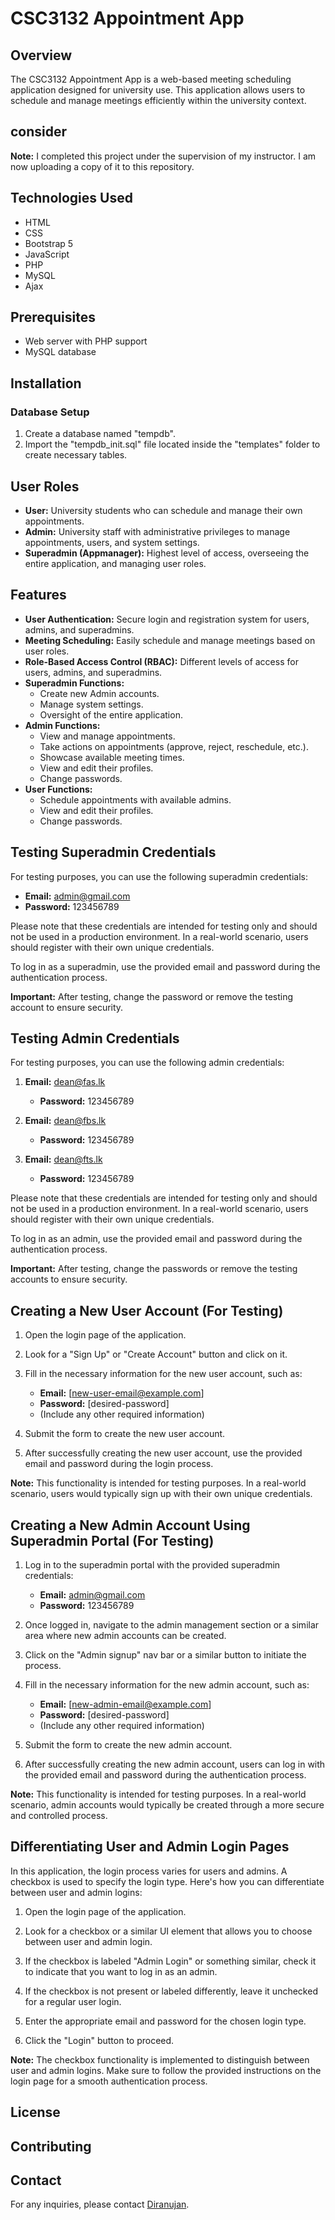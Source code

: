 # CSC3132 Appointment App

## Overview

The CSC3132 Appointment App is a web-based meeting scheduling application designed for university use. This application allows users to schedule and manage meetings efficiently within the university context.

## consider
**Note:**
I completed this project under the supervision of my instructor. I am now uploading a copy of it to this repository.

## Technologies Used

- HTML
- CSS
- Bootstrap 5
- JavaScript
- PHP
- MySQL
- Ajax

## Prerequisites

- Web server with PHP support
- MySQL database

## Installation

### Database Setup

1. Create a database named "tempdb".
2. Import the "tempdb_init.sql" file located inside the "templates" folder to create necessary tables.

## User Roles

- **User:** University students who can schedule and manage their own appointments.
- **Admin:** University staff with administrative privileges to manage appointments, users, and system settings.
- **Superadmin (Appmanager):** Highest level of access, overseeing the entire application, and managing user roles.

## Features

- **User Authentication:** Secure login and registration system for users, admins, and superadmins.
- **Meeting Scheduling:** Easily schedule and manage meetings based on user roles.
- **Role-Based Access Control (RBAC):** Different levels of access for users, admins, and superadmins.
- **Superadmin Functions:**
  - Create new Admin accounts.
  - Manage system settings.
  - Oversight of the entire application.
- **Admin Functions:**
  - View and manage appointments.
  - Take actions on appointments (approve, reject, reschedule, etc.).
  - Showcase available meeting times.
  - View and edit their profiles.
  - Change passwords.
- **User Functions:**
  - Schedule appointments with available admins.
  - View and edit their profiles.
  - Change passwords.

## Testing Superadmin Credentials

For testing purposes, you can use the following superadmin credentials:

- **Email:** admin@gmail.com
- **Password:** 123456789

Please note that these credentials are intended for testing only and should not be used in a production environment. In a real-world scenario, users should register with their own unique credentials.

To log in as a superadmin, use the provided email and password during the authentication process.

**Important:** After testing, change the password or remove the testing account to ensure security.

## Testing Admin Credentials

For testing purposes, you can use the following admin credentials:

1. **Email:** dean@fas.lk
   - **Password:** 123456789

2. **Email:** dean@fbs.lk
   - **Password:** 123456789

3. **Email:** dean@fts.lk
   - **Password:** 123456789

Please note that these credentials are intended for testing only and should not be used in a production environment. In a real-world scenario, users should register with their own unique credentials.

To log in as an admin, use the provided email and password during the authentication process.

**Important:** After testing, change the passwords or remove the testing accounts to ensure security.
## Creating a New User Account (For Testing)

1. Open the login page of the application.

2. Look for a "Sign Up" or "Create Account" button and click on it.

3. Fill in the necessary information for the new user account, such as:
   - **Email:** [new-user-email@example.com]
   - **Password:** [desired-password]
   - (Include any other required information)

4. Submit the form to create the new user account.

5. After successfully creating the new user account, use the provided email and password during the login process.

**Note:** This functionality is intended for testing purposes. In a real-world scenario, users would typically sign up with their own unique credentials.


## Creating a New Admin Account Using Superadmin Portal (For Testing)

1. Log in to the superadmin portal with the provided superadmin credentials:

   - **Email:** admin@gmail.com
   - **Password:** 123456789

2. Once logged in, navigate to the admin management section or a similar area where new admin accounts can be created.

3. Click on the "Admin signup" nav bar or a similar button to initiate the process.

4. Fill in the necessary information for the new admin account, such as:
   - **Email:** [new-admin-email@example.com]
   - **Password:** [desired-password]
   - (Include any other required information)

5. Submit the form to create the new admin account.

6. After successfully creating the new admin account, users can log in with the provided email and password during the authentication process.

**Note:** This functionality is intended for testing purposes. In a real-world scenario, admin accounts would typically be created through a more secure and controlled process.

## Differentiating User and Admin Login Pages

In this application, the login process varies for users and admins. A checkbox is used to specify the login type. Here's how you can differentiate between user and admin logins:

1. Open the login page of the application.

2. Look for a checkbox or a similar UI element that allows you to choose between user and admin login.

3. If the checkbox is labeled "Admin Login" or something similar, check it to indicate that you want to log in as an admin.

4. If the checkbox is not present or labeled differently, leave it unchecked for a regular user login.

5. Enter the appropriate email and password for the chosen login type.

6. Click the "Login" button to proceed.

**Note:** The checkbox functionality is implemented to distinguish between user and admin logins. Make sure to follow the provided instructions on the login page for a smooth authentication process.

## License



## Contributing



## Contact

For any inquiries, please contact [Diranujan](mailto:diranujan2000@gmail.com).
